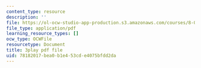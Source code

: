 ```yaml
---
content_type: resource
description: ''
file: https://ol-ocw-studio-app-production.s3.amazonaws.com/courses/8-01sc-classical-mechanics-fall-2016/78182017bea0b1e453cde4075bfdd2da_mLLUgcvQLgY.pdf
file_type: application/pdf
learning_resource_types: []
ocw_type: OCWFile
resourcetype: Document
title: 3play pdf file
uid: 78182017-bea0-b1e4-53cd-e4075bfdd2da
---
```

